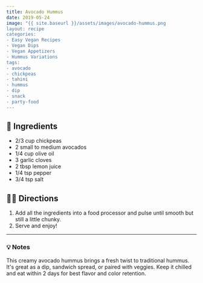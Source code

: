 ```yaml
---
title: Avocado Hummus
date: 2019-05-24
image: "{{ site.baseurl }}/assets/images/avocado-hummus.png
layout: recipe
categories:
- Easy Vegan Recipes
- Vegan Dips
- Vegan Appetizers
- Hummus Variations
tags:
- avocado
- chickpeas
- tahini
- hummus
- dip
- snack
- party-food
---
```


## 🧾 Ingredients

- 2/3 cup chickpeas
- 2 small to medium avocados
- 1/4 cup olive oil
- 3 garlic cloves
- 2 tbsp lemon juice
- 1/4 tsp pepper
- 3/4 tsp salt

## 👩‍🍳 Directions

1. Add all the ingredients into a food processor and pulse until smooth but still a little chunky.
2. Serve and enjoy!


---

### 💡 Notes

This creamy avocado hummus brings a fresh twist to traditional hummus. It's great as a dip, sandwich spread, or paired with veggies. Keep it chilled and eat within 2 days for best flavor and color retention.

